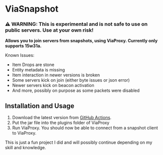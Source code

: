 # ViaSnapshot
### ⚠️ WARNING: This is experimental and is not safe to use on public servers. Use at your own risk!
**Allows you to join servers from snapshots, using ViaProxy. Currently only supports 15w31a.**

Known Issues:
- Item Drops are stone
- Entity metadata is missing
- Item interaction in newer versions is broken
- Some servers kick on join (either byte issues or json error)
- Newer servers kick on beacon activation
- And more, possibly on purpose as some packets were disabled

## Installation and Usage
1. Download the latest version from [GitHub Actions](https://github.com/ViaVersionAddons/ViaProxyBeta2Release/actions).
2. Put the jar file into the plugins folder of ViaProxy
3. Run ViaProxy. You should now be able to connect from a snapshot client to ViaProxy.

This is just a fun project I did and will possibly continue depending on my skill and knowledge.
